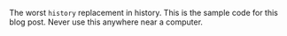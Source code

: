 The worst `history` replacement in history.
This is the sample code for this blog post.
Never use this anywhere near a computer.
